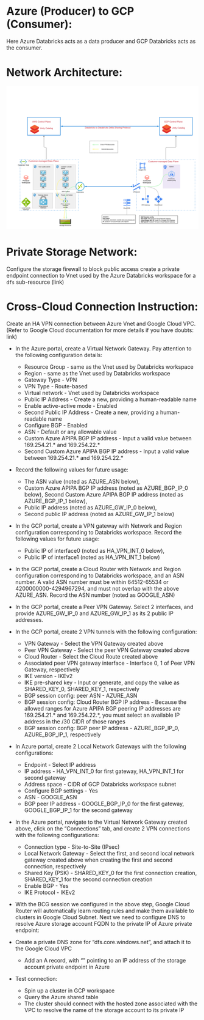 # Azure (Producer) to GCP (Consumer):
Here Azure Databricks acts as a data producer and GCP Databricks acts as the consumer. 
# Network Architecture:
![Azure-to-GCP.png](images%2FAzure-to-GCP.png)

# Private Storage Network:
Configure the storage firewall to block public access
create a private endpoint connection to Vnet used by the Azure Databricks workspace for a `dfs` sub-resource (link)

# Cross-Cloud Connection Instruction:
Create an HA VPN connection between Azure Vnet and Google Cloud VPC. (Refer to Google Cloud documentation for more details if you have doubts: link)
 - In the Azure portal, create a Virtual Network Gateway. Pay attention to the following configuration details:
   - Resource Group - same as the Vnet used by Databricks workspace
   - Region - same as the Vnet used by Databricks workspace
   - Gateway Type - VPN
   - VPN Type - Route-based
   - Virtual network - Vnet used by Databricks workspace
   - Public IP Address - Create a new, providing a human-readable name
   - Enable active-active mode - Enabled
   - Second Public IP Address - Create a new, providing a human-readable name
   - Configure BGP - Enabled
   - ASN - Default or any allowable value
   - Custom Azure APIPA BGP IP address - Input a valid value between 169.254.21.* and 169.254.22.*
   - Second Custom Azure APIPA BGP IP address - Input a valid value between 169.254.21.* and 169.254.22.*

 - Record the following values for future usage:
   - The ASN value (noted as AZURE_ASN below), 
   - Custom Azure APIPA BGP IP address (noted as AZURE_BGP_IP_0 below), Second Custom Azure APIPA BGP IP address (noted as AZURE_BGP_IP_1 below),
   - Public IP address (noted as AZURE_GW_IP_0 below),
   - Second public IP address (noted as AZURE_GW_IP_1 below)

 - In the GCP portal, create a VPN gateway with Network and Region configuration corresponding to Databricks workspace. Record the following values for future usage:
   - Public IP of interface0 (noted as HA_VPN_INT_0 below),
   - Public IP of interface1 (noted as HA_VPN_INT_1 below) 
 - In the GCP portal, create a Cloud Router with Network and Region configuration corresponding to Databricks workspace, and an ASN number. A valid ASN number must be within 64512-65534 or 4200000000-4294967294, and must not overlap with the above AZURE_ASN. Record the ASN number (noted as GOOGLE_ASN)
 - In the GCP portal, create a Peer VPN Gateway. Select 2 interfaces, and provide AZURE_GW_IP_0 and AZURE_GW_IP_1 as its 2 public IP addresses.
 - In the GCP portal, create 2 VPN tunnels with the following configuration:
   - VPN Gateway - Select the VPN Gateway created above
   - Peer VPN Gateway - Select the peer VPN Gateway created above
   - Cloud Router - Select the Cloud Route created above
   - Associated peer VPN gateway interface - Interface 0, 1 of Peer VPN Gateway, respectively
   - IKE version - IKEv2
   - IKE pre-shared key - Input or generate, and copy the value as SHARED_KEY_0, SHARED_KEY_1, respectively
   - BGP session config: peer ASN - AZURE_ASN
   - BGP session config: Cloud Router BGP IP address - Because the allowed ranges for Azure APIPA BGP peering IP addresses are 169.254.21.* and 169.254.22.*, you must select an available IP address in the /30 CIDR of those ranges
   - BGP session config: BGP peer IP address - AZURE_BGP_IP_0, AZURE_BGP_IP_1, respectively
 - In Azure portal, create 2 Local Network Gateways with the following configurations:
   - Endpoint - Select IP address
   - IP address - HA_VPN_INT_0 for first gateway, HA_VPN_INT_1 for second gateway
   - Address space - CIDR of GCP Databricks workspace subnet 
   - Configure BGP settings - Yes
   - ASN - GOOGLE_ASN
   - BGP peer IP address - GOOGLE_BGP_IP_0 for the first gateway, GOOGLE_BGP_IP_1 for the second gateway
 - In the Azure portal, navigate to the Virtual Network Gateway created above, click on the “Connections” tab, and create 2 VPN connections with the following configurations:
   - Connection type - Site-to-Site (IPsec)
   - Local Network Gateway - Select the first, and second local network gateway created above when creating the first and second connection, respectively
   - Shared Key (PSK) - SHARED_KEY_0 for the first connection creation, SHARED_KEY_1 for the second connection creation 
   - Enable BGP - Yes
   - IKE Protocol - IKEv2

 - With the BCG session we configured in the above step, Google Cloud Router will automatically learn routing rules and make them available to clusters in Google Cloud Subnet. Next we need to configure DNS to resolve Azure storage account FQDN to the private IP of Azure private endpoint:
 - Create a private DNS zone for “dfs.core.windows.net”, and attach it to the Google Cloud VPC
   - Add an A record, with “<storage account name>”  pointing to an IP address of the storage account private endpoint in Azure
 - Test connection:
    - Spin up a cluster in GCP workspace
    - Query the Azure shared table
    - The cluster should connect with the hosted zone associated with the VPC to resolve the name of the storage account to its private IP
  
